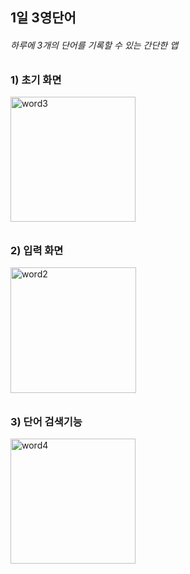 ## 1일 3영단어
###### 하루에 3개의 단어를 기록할 수 있는 간단한 앱
### 1) 초기 화면

<img width="200" alt="word3" src="https://user-images.githubusercontent.com/63183698/88371179-81088e00-cdce-11ea-828c-12a2de0738df.png">

###### 
### 2) 입력 화면

<img width="201" alt="word2" src="https://user-images.githubusercontent.com/63183698/88371191-85cd4200-cdce-11ea-870e-f8f0d0c6292a.png">

###### 
### 3) 단어 검색기능

<img width="200" alt="word4" src="https://user-images.githubusercontent.com/63183698/88371198-8960c900-cdce-11ea-9925-23f656378d87.png">
